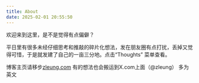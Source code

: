 ```yaml
---
title: About
date: 2025-02-01 20:55:50
---
```


欢迎来到这里，是不是觉得有点偏僻？

平日里有很多未经仔细思考和推敲的碎片化想法，发在朋友圈有点打扰，丢掉又觉得可惜，于是就发建了自己的一亩三分地。点击“Thoughts” 菜单查看。

博客主页请移步[zleung.com](https://zleung.com)
有的想法也会搬运到X.com上面（@zleung） 多为英文


